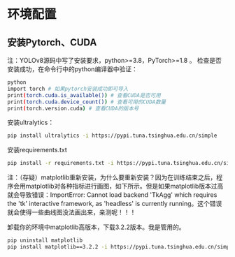 # 环境配置
## 安装Pytorch、CUDA
注：YOLOv8源码中写了安装要求，python>=3.8，PyTorch>=1.8 。
检查是否安装成功，在命令行中的python编译器中验证：
```bash
python
import torch # 如果pytorch安装成功即可导入
print(torch.cuda.is_available()) # 查看CUDA是否可用
print(torch.cuda.device_count()) # 查看可用的CUDA数量
print(torch.version.cuda) # 查看CUDA的版本号
```

安装ultralytics：
```bash
pip install ultralytics -i https://pypi.tuna.tsinghua.edu.cn/simple
```
安装requirements.txt
```bash
pip install -r requirements.txt -i https://pypi.tuna.tsinghua.edu.cn/simple
```

注：（存疑）matplotlib重新安装，为什么要重新安装？因为在训练结束之后，程序会用matplotlib对各种指标进行画图，如下所示。但是如果matplotlib版本过高就会导致错误：ImportError: Cannot load backend 'TkAgg' which requires the 'tk' interactive framework, as 'headless' is currently running。这个错误就会使得一些曲线图没法画出来，亲测呢！！！

卸载你的环境中matplotlib高版本，下载3.2.2版本。我是管用的。

```bash
pip uninstall matplotlib
pip install matplotlib==3.2.2 -i https://pypi.tuna.tsinghua.edu.cn/simple
```

